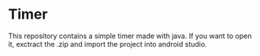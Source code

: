 # Timer
This repository contains a simple timer made with java.
If you want to open it, exctract the .zip and import the project into android studio.

